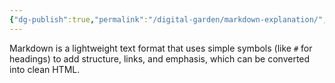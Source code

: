 ```yaml
---
{"dg-publish":true,"permalink":"/digital-garden/markdown-explanation/","tags":["digital-garden"],"created":"2025-08-23T12:03:40.452+01:00","updated":"2025-09-03T15:26:38.447+01:00"}
---
```


Markdown is a lightweight text format that uses simple symbols (like `#` for headings) to add structure, links, and emphasis, which can be converted into clean HTML.